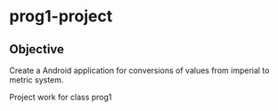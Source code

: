 prog1-project
=============

Objective
---------
Create a Android application for conversions of values from imperial
to metric system.

Project work for class prog1

